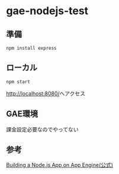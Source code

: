 # gae-nodejs-test

## 準備
`npm install express`

## ローカル
`npm start`

[http://localhost:8080/](http://localhost:8080)へアクセス

## GAE環境
課金設定必要なのでやってない

## 参考
[Building a Node.js App on App Engine(公式)](https://cloud.google.com/appengine/docs/standard/nodejs/building-app/)
